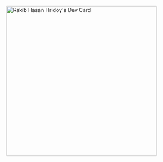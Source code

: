 <!--
**RaqibHasanHridoy/RaqibHasanHridoy** is a ✨ _special_ ✨ repository because its `README.md` (this file) appears on your GitHub profile.

Here are some ideas to get you started:

🔭 I’m currently working on 10Weys Web as a Jr. Technical Content Writer. I also work for IT Training BD as Documentation Specialist in Software Testing.
- 🌱 I’m currently learning The era of Software Quality and Assurance 
- 👯 I’m looking to collaborate on ...
- 🤔 I’m looking for help with ...
- 💬 Ask me about ...
- 📫 How to reach me: Email: raqibhasan36@gmail.com
                      LinkedIn: https://www.linkedin.com/in/rakibul-hasan-930722178
                      Hashnode Blog: https://rakibhridoytestingdomain.hashnode.dev/
- 😄 Pronouns: ...
- ⚡ Fun fact: ...
-->
<a href="https://app.daily.dev/RakibHridoy"><img src="https://api.daily.dev/devcards/b53d5acb1bcc4a868b2c72b78f4b4829.png?r=ggy" width="400" alt="Rakib Hasan Hridoy's Dev Card"/></a>
